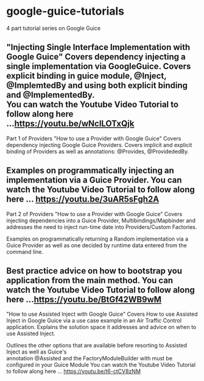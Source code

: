 # google-guice-tutorials
4 part tutorial series on Google Guice

"Injecting Single Interface Implementation with Google Guice" Covers dependency injecting a single implementation 
via GoogleGuice. Covers explicit binding in guice module, @Inject, @ImplemtedBy and using both explicit 
binding and @ImplementedBy.  
You can watch the Youtube Video Tutorial to follow along here ...https://youtu.be/wNclLOTxQjk
-----------------------------
Part 1 of Providers  "How to use a Provider with Google Guice" Covers dependency injecting Google Guice Providers.
Covers implicit and explicit binding of Providers as well as annotations: @Provides, @ProvidededBy.

Examples on  programmatically injecting an implementation via a Guice Provider. 
You can watch the Youtube Video Tutorial to follow along here ... https://youtu.be/3uAR5sFgh2A
-----------------------------
Part 2 of Providers "How to use a Provider with Google Guice" Covers injecting dependencies into a Guice Provider, 
Multibindings/Mapbinder and addresses the need to inject run-time date into Providers/Custom Factories.

Examples on programmatically returning a Random implementation via a Guice Provider as well as one decided 
by runtime data entered from the command line.

Best practice advice on how to bootstrap you application from the main method.
You can watch the Youtube Video Tutorial to follow along here ...https://youtu.be/BtGf42WB9wM
-----------------------------
"How to use Assisted Inject with Google Guice" Covers How to use Assisted Inject in Google Guice via a use case 
example in an Air Traffic Control application. Explains the solution space it addresses and advice on when 
to use Assisted Inject.

Outlines the other options that are available before resorting to Assisted Inject as well as Guice's  
annotation @Assisted and the FactoryModuleBuilder with must be configured in your Guice Module
You can watch the Youtube Video Tutorial to follow along here ... https://youtu.be/t6-ctCV8zNM

